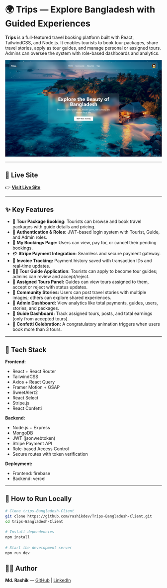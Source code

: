 # 🌍 Trips — Explore Bangladesh with Guided Experiences

**Trips** is a full-featured travel booking platform built with React, TailwindCSS, and Node.js. It enables tourists to book tour packages, share travel stories, apply as tour guides, and manage personal or assigned tours. Admins can oversee the system with role-based dashboards and analytics.

![Trips Bangladesh Preview](./public/preview.png)

---

## 🔗 Live Site

👉 **[Visit Live Site](https://travelbd-ea2e0.web.app/)**

---

## ✨ Key Features

- 🧳 **Tour Package Booking:** Tourists can browse and book travel packages with guide details and pricing.
- 🔐 **Authentication & Roles:** JWT-based login system with Tourist, Guide, and Admin roles.
- 📅 **My Bookings Page:** Users can view, pay for, or cancel their pending bookings.
- 💳 **Stripe Payment Integration:** Seamless and secure payment gateway.
- 🧾 **Invoice Tracking:** Payment history saved with transaction IDs and real-time updates.
- 🧑‍💼 **Tour Guide Application:** Tourists can apply to become tour guides; admins can review and accept/reject.
- 🧭 **Assigned Tours Panel:** Guides can view tours assigned to them, accept or reject with status updates.
- 📝 **Community Stories:** Users can post travel stories with multiple images; others can explore shared experiences.
- 🧠 **Admin Dashboard:** View analytics like total payments, guides, users, stories, and packages.
- 🧠 **Guide Dashboard:** Track assigned tours, posts, and total earnings (only from accepted tours).
- 🎉 **Confetti Celebration:** A congratulatory animation triggers when users book more than 3 tours.


---

## 📂 Tech Stack

**Frontend:**

- React + React Router
- TailwindCSS
- Axios + React Query
- Framer Motion + GSAP
- SweetAlert2
- React Select
- Stripe.js
- React Confetti

**Backend:**

- Node.js + Express
- MongoDB
- JWT (jsonwebtoken)
- Stripe Payment API
- Role-based Access Control
- Secure routes with token verification

**Deployment:**

- Frontend: firebase
- Backend: vercel

---


## 🚀 How to Run Locally

```bash
# Clone trips-Bangladesh-Client
git clone https://github.com/rashikdev/Trips-Bangladesh-Client.git
cd trips-Bangladesh-Client

# Install dependencies
npm install

# Start the development server
npm run dev
```

## 🧑‍💻 Author

**Md. Rashik** — [GitHub](https://github.com/rashikdev) | [LinkedIn](https://linkedin.com/in/rashikdev)